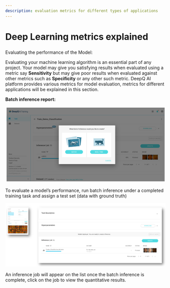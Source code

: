 ```yaml
---
description: evaluation metrics for different types of applications
---
```


# Deep Learning metrics explained

###

Evaluating the performance of the Model:

Evaluating your machine learning algorithm is an essential part of any project. Your model may give you satisfying results when evaluated using a metric say **Sensitivity** but may give poor results when evaluated against other metrics such as **Specificity** or any other such metric. DeepQ AI platform provides various metrics for model evaluation, metrics for different applications will be explained in this section.

**Batch inference report:**

![](<../../.gitbook/assets/image (32).png>)

To evaluate a model’s performance, run batch inference under a completed training task and assign a test set (data with ground truth)

![](<../../.gitbook/assets/image (196).png>)

An inference job will appear on the list once the batch inference is complete, click on the job to view the quantitative results.
